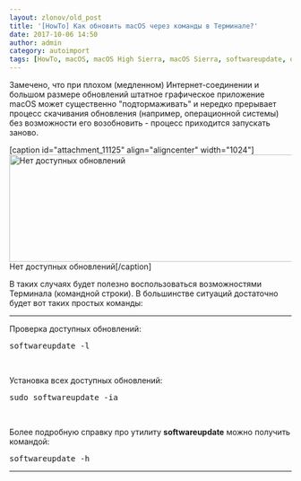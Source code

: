```yaml
---
layout: zlonov/old_post
title: '[HowTo] Как обновить macOS через команды в Терминале?'
date: 2017-10-06 14:50
author: admin
category: autoimport
tags: [HowTo, macOS, macOS High Sierra, macOS Sierra, softwareupdate, обновление, Терминал]
---
```

Замечено, что при плохом (медленном) Интернет-соединении и большом размере обновлений штатное графическое приложение macOS может существенно "подтормаживать" и нередко прерывает процесс скачивания обновления (например, операционной системы) без возможности его возобновить - процесс приходится запускать заново.

[caption id="attachment_11125" align="aligncenter" width="1024"]<a href="/assets/uploads/Нет-доступных-обновлений.png"><img class="size-large wp-image-11125" src="/assets/uploads/Нет-доступных-обновлений-1024x191.png" alt="Нет доступных обновлений" width="1024" height="191" /></a> Нет доступных обновлений[/caption]

В таких случаях будет полезно воспользоваться возможностями Терминала (командной строки). В большинстве ситуаций достаточно будет вот таких простых команды:

<hr />

Проверка доступных обновлений:
<pre>softwareupdate -l</pre>
&nbsp;

Установка всех доступных обновлений:
<pre>sudo softwareupdate -ia</pre>
&nbsp;

Более подробную справку про утилиту <strong>softwareupdate</strong> можно получить командой:
<pre>softwareupdate -h</pre>

<hr />
